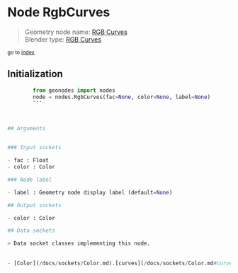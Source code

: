 
# Node RgbCurves

> Geometry node name: [RGB Curves](https://docs.blender.org/manual/en/latest/modeling/geometry_nodes/color/rgb_curves.html)<br>
  Blender type: [RGB Curves](https://docs.blender.org/api/current/bpy.types.ShaderNodeRGBCurve.html)
  
<sub>go to [index](/docs/index.md)</sub>

## Initialization

```python
        from geonodes import nodes
        node = nodes.RgbCurves(fac=None, color=None, label=None)
        ```



## Arguments


### Input sockets

- fac : Float
- color : Color

### Node label

- label : Geometry node display label (default=None)

## Output sockets

- color : Color

## Data sockets

> Data socket classes implementing this node.
  
  
- [Color](/docs/sockets/Color.md).[curves](/docs/sockets/Color.md#curves) : Method
  
